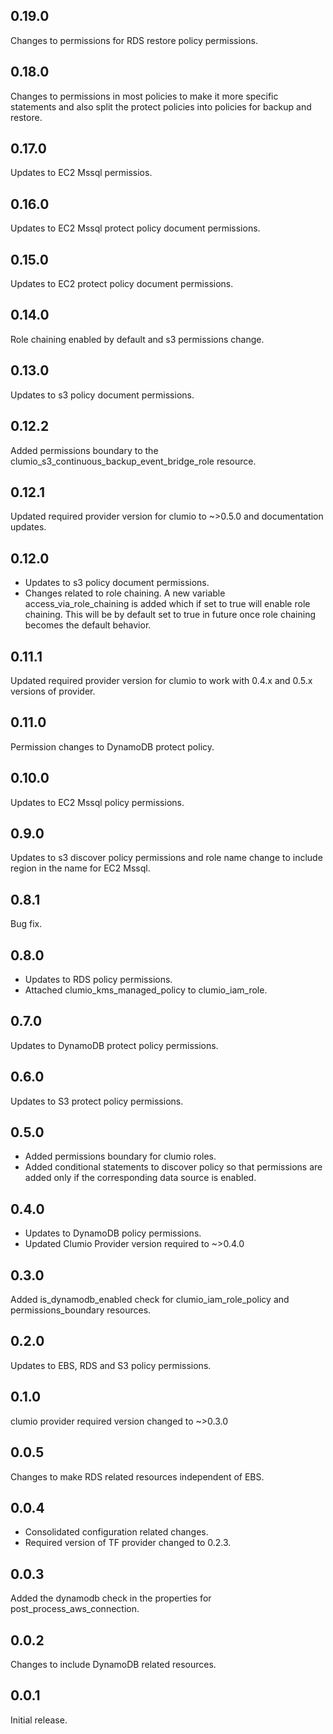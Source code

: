 ## 0.19.0
Changes to permissions for RDS restore policy permissions.

## 0.18.0
Changes to permissions in most policies to make it more specific statements and also split the protect policies into policies for backup and restore.

## 0.17.0
Updates to EC2 Mssql permissios.

## 0.16.0
Updates to EC2 Mssql protect policy document permissions.

## 0.15.0
Updates to EC2 protect policy document permissions.

## 0.14.0
Role chaining enabled by default and s3 permissions change.

## 0.13.0
Updates to s3 policy document permissions.

## 0.12.2
Added permissions boundary to the clumio_s3_continuous_backup_event_bridge_role resource.

## 0.12.1
Updated required provider version for clumio to ~>0.5.0 and documentation updates.

## 0.12.0
- Updates to s3 policy document permissions.
- Changes related to role chaining. A new variable access_via_role_chaining is added which if
set to true will enable role chaining. This will be by default set to true in future once role chaining
becomes the default behavior. 

## 0.11.1
Updated required provider version for clumio to work with 0.4.x and 0.5.x versions of provider.

## 0.11.0
Permission changes to DynamoDB protect policy.

## 0.10.0
Updates to EC2 Mssql policy permissions.

## 0.9.0
Updates to s3 discover policy permissions and role name change to include region in the name for EC2 Mssql.

## 0.8.1
Bug fix.

## 0.8.0
- Updates to RDS policy permissions.
- Attached clumio_kms_managed_policy to clumio_iam_role.

## 0.7.0
Updates to DynamoDB protect policy permissions.

## 0.6.0
Updates to S3 protect policy permissions.

## 0.5.0
- Added permissions boundary for clumio roles.
- Added conditional statements to discover policy so that permissions are added only if the corresponding data source is enabled.

## 0.4.0
- Updates to DynamoDB policy permissions.
- Updated Clumio Provider version required to ~>0.4.0

## 0.3.0
Added is_dynamodb_enabled check for clumio_iam_role_policy and permissions_boundary resources.

## 0.2.0
Updates to EBS, RDS and S3 policy permissions.

## 0.1.0
clumio provider required version changed to ~>0.3.0

## 0.0.5
Changes to make RDS related resources independent of EBS.

## 0.0.4
- Consolidated configuration related changes.
- Required version of TF provider changed to 0.2.3.

## 0.0.3
Added the dynamodb check in the properties for post_process_aws_connection.

## 0.0.2
Changes to include DynamoDB related resources.

## 0.0.1
Initial release.
